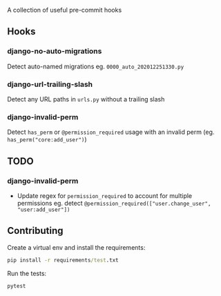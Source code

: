 A collection of useful pre-commit hooks

## Hooks

### django-no-auto-migrations

Detect auto-named migrations eg. `0000_auto_202012251330.py`

### django-url-trailing-slash

Detect any URL paths in `urls.py` without a trailing slash

### django-invalid-perm

Detect `has_perm` or `@permission_required` usage with an invalid perm (eg. `has_perm("core:add_user")`)

## TODO

### django-invalid-perm

- Update regex for `permission_required` to account for multiple permissions eg. detect `@permission_required(["user.change_user", "user:add_user"])`


## Contributing

Create a virtual env and install the requirements:

```cmd
pip install -r requirements/test.txt
```

Run the tests:

```cmd
pytest
```

